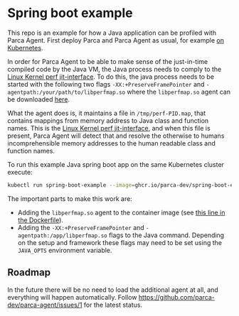 # Spring boot example

This repo is an example for how a Java application can be profiled with Parca Agent. First deploy Parca and Parca Agent as usual, for example [on Kubernetes](https://www.parca.dev/docs/kubernetes).

In order for Parca Agent to be able to make sense of the just-in-time compiled code by the Java VM, the Java process needs to comply to the [Linux Kernel perf jit-interface](https://github.com/torvalds/linux/blob/master/tools/perf/Documentation/jit-interface.txt). To do this, the java process needs to be started with the following two flags `-XX:+PreserveFramePointer` and `-agentpath:/your/path/to/libperfmap.so` where the `libperfmap.so` agent can be downloaded [here](https://github.com/parca-dev/perf-map-agent/releases/tag/v0.0.1).

What the agent does is, it maintains a file in `/tmp/perf-PID.map`, that contains mappings from memory address to Java class and function names. This is the [Linux Kernel perf jit-interface](https://github.com/torvalds/linux/blob/master/tools/perf/Documentation/jit-interface.txt), and when this file is present, Parca Agent will detect that and resolve the otherwise to humans incomprehensible memory addresses to the human readable class and function names.

To run this example Java spring boot app on the same Kubernetes cluster execute:

```bash
kubectl run spring-boot-example --image=ghcr.io/parca-dev/spring-boot-example:v0.0.1 --port=8080
```

The important parts to make this work are:

* Adding the `libperfmap.so` agent to the container image (see [this line in the Dockerfile](./Dockerfile#L15)).
* Adding the `-XX:+PreserveFramePointer` and `-agentpath:/app/libperfmap.so` flags to the Java command. Depending on the setup and framework these flags may need to be set using the `JAVA_OPTS` environment variable.

## Roadmap

In the future there will be no need to load the additional agent at all, and everything will happen automatically. Follow https://github.com/parca-dev/parca-agent/issues/1 for the latest status.

